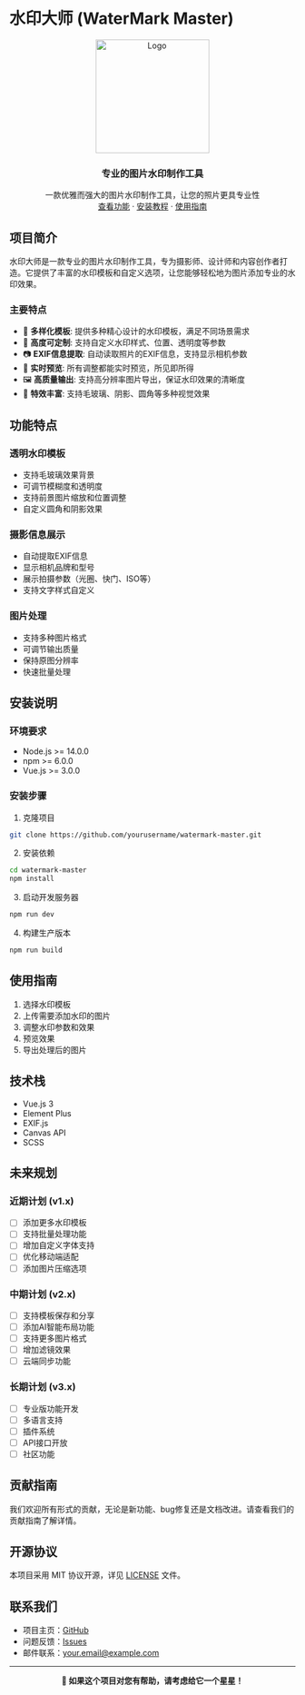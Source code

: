 # 水印大师 (WaterMark Master)

<div align="center">
    <img src="docs/logo.png" alt="Logo" width="200" height="200" />
    <h3 align="center">专业的图片水印制作工具</h3>
    <p align="center">
        一款优雅而强大的图片水印制作工具，让您的照片更具专业性
        <br />
        <a href="#功能特点">查看功能</a>
        ·
        <a href="#安装说明">安装教程</a>
        ·
        <a href="#使用指南">使用指南</a>
    </p>
</div>

## 项目简介

水印大师是一款专业的图片水印制作工具，专为摄影师、设计师和内容创作者打造。它提供了丰富的水印模板和自定义选项，让您能够轻松地为图片添加专业的水印效果。

### 主要特点

- 🎨 **多样化模板**: 提供多种精心设计的水印模板，满足不同场景需求
- 🔧 **高度可定制**: 支持自定义水印样式、位置、透明度等参数
- 📷 **EXIF信息提取**: 自动读取照片的EXIF信息，支持显示相机参数
- 🎯 **实时预览**: 所有调整都能实时预览，所见即所得
- 🖼️ **高质量输出**: 支持高分辨率图片导出，保证水印效果的清晰度
- 💫 **特效丰富**: 支持毛玻璃、阴影、圆角等多种视觉效果

## 功能特点

### 透明水印模板
- 支持毛玻璃效果背景
- 可调节模糊度和透明度
- 支持前景图片缩放和位置调整
- 自定义圆角和阴影效果

### 摄影信息展示
- 自动提取EXIF信息
- 显示相机品牌和型号
- 展示拍摄参数（光圈、快门、ISO等）
- 支持文字样式自定义

### 图片处理
- 支持多种图片格式
- 可调节输出质量
- 保持原图分辨率
- 快速批量处理

## 安装说明

### 环境要求
- Node.js >= 14.0.0
- npm >= 6.0.0
- Vue.js >= 3.0.0

### 安装步骤

1. 克隆项目
```bash
git clone https://github.com/yourusername/watermark-master.git
```

2. 安装依赖
```bash
cd watermark-master
npm install
```

3. 启动开发服务器
```bash
npm run dev
```

4. 构建生产版本
```bash
npm run build
```

## 使用指南

1. 选择水印模板
2. 上传需要添加水印的图片
3. 调整水印参数和效果
4. 预览效果
5. 导出处理后的图片

## 技术栈

- Vue.js 3
- Element Plus
- EXIF.js
- Canvas API
- SCSS

## 未来规划

### 近期计划 (v1.x)
- [ ] 添加更多水印模板
- [ ] 支持批量处理功能
- [ ] 增加自定义字体支持
- [ ] 优化移动端适配
- [ ] 添加图片压缩选项

### 中期计划 (v2.x)
- [ ] 支持模板保存和分享
- [ ] 添加AI智能布局功能
- [ ] 支持更多图片格式
- [ ] 增加滤镜效果
- [ ] 云端同步功能

### 长期计划 (v3.x)
- [ ] 专业版功能开发
- [ ] 多语言支持
- [ ] 插件系统
- [ ] API接口开放
- [ ] 社区功能

## 贡献指南

我们欢迎所有形式的贡献，无论是新功能、bug修复还是文档改进。请查看我们的贡献指南了解详情。

## 开源协议

本项目采用 MIT 协议开源，详见 [LICENSE](LICENSE) 文件。

## 联系我们

- 项目主页：[GitHub](https://github.com/yourusername/watermark-master)
- 问题反馈：[Issues](https://github.com/yourusername/watermark-master/issues)
- 邮件联系：your.email@example.com

---

<div align="center">
    <strong>🌟 如果这个项目对您有帮助，请考虑给它一个星星！</strong>
</div> 